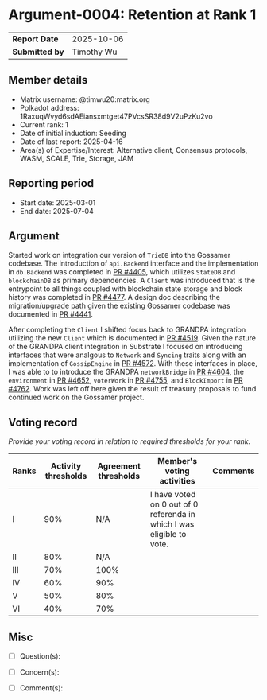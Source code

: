 # Argument-0004: Retention at Rank 1

|                 |                                                                                             |
| --------------- | ------------------------------------------------------------------------------------------- |
| **Report Date** | 2025-10-06                                                                                  |
| **Submitted by**| Timothy Wu                                                                                  |


## Member details

- Matrix username: @timwu20:matrix.org
- Polkadot address: 1RaxuqWvyd6sdAEiansxmtget47PVcsSR38d9V2uPzKu2vo
- Current rank: 1
- Date of initial induction: Seeding
- Date of last report: 2025-04-16
- Area(s) of Expertise/Interest: Alternative client, Consensus protocols, WASM, SCALE, Trie, Storage, JAM


## Reporting period

- Start date: 2025-03-01
- End date: 2025-07-04


## Argument

Started work on integration our version of `TrieDB` into the Gossamer codebase.  The introduction of `api.Backend` interface and the implementation in `db.Backend` was completed in [PR #4405](https://github.com/ChainSafe/gossamer/pull/4405), which utilizes `StateDB` and `blockchainDB` as primary dependencies.  A `Client` was introduced that is the entrypoint to all things coupled with blockchain state storage and block history was completed in [PR #4477](https://github.com/ChainSafe/gossamer/pull/4477). A design doc describing the migration/upgrade path given the existing Gossamer codebase was documented in [PR #4441](https://github.com/ChainSafe/gossamer/pull/4441).

After completing the `Client` I shifted focus back to GRANDPA integration utilizing the new `Client` which is documented in [PR #4519](https://github.com/ChainSafe/gossamer/pull/4519).  Given the nature of the GRANDPA client integration in Substrate I focused on introducing interfaces that were analgous to `Network` and `Syncing` traits along with an implementation of `GossipEngine` in [PR #4572](https://github.com/ChainSafe/gossamer/pull/4572).  With these interfaces in place, I was able to to introduce the GRANDPA `networkBridge` in [PR #4604](https://github.com/ChainSafe/gossamer/pull/4604), the `environment` in [PR #4652](https://github.com/ChainSafe/gossamer/pull/4652), `voterWork` in [PR #4755](https://github.com/ChainSafe/gossamer/pull/4755), and `BlockImport` in [PR #4762](https://github.com/ChainSafe/gossamer/pull/4762).  Work was left off here given the result of treasury proposals to fund continued work on the Gossamer project.


## Voting record
*Provide your voting record in relation to required thresholds for your rank.* 

|  Ranks | Activity thresholds | Agreement thresholds | Member's voting activities | Comments |
|---|---|---|---|---|
|I  |90%   |N/A   | I have voted on 0 out of 0 referenda in which I was eligible to vote.   | |
|II |80%   |N/A   |   |  |
|III|70%   |100%  |   |  |
|IV |60%   |90%   |   |  |
|V  |50%   |80%   |   |  |
|VI |40%   |70%   |   |  |


## Misc

- [ ] Question(s): 

- [ ] Concern(s): 

- [ ] Comment(s): 

